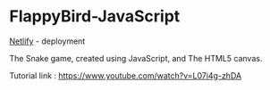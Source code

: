 # FlappyBird-JavaScript

[Netlify](https://stoic-heisenberg-6a486f.netlify.com/) - deployment

The Snake game, created using JavaScript, and The HTML5 canvas.

Tutorial link : https://www.youtube.com/watch?v=L07i4g-zhDA
